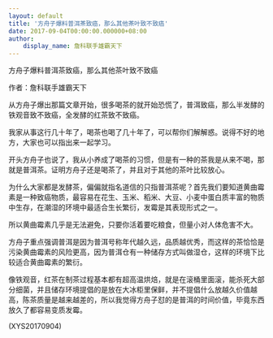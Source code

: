 ```yaml
---
layout: default
title: '方舟子爆料普洱茶致癌，那么其他茶叶致不致癌'
date: 2017-09-04T00:00:00.000000+08:00
author:
    display_name: 詹科联手雄霸天下
---
```


方舟子爆料普洱茶致癌，那么其他茶叶致不致癌

作者：詹科联手雄霸天下

从方舟子爆出那篇文章开始，很多喝茶的就开始恐慌了，普洱致癌，那么半发酵的铁观音致不致癌，全发酵的红茶致不致癌。

我家从事这行几十年了，喝茶也喝了几十年了，可以帮你们解解惑。说得不好的地方，大家也可以指出来一起学习。

开头方舟子也说了，我从小养成了喝茶的习惯，但是有一种的茶我是从来不喝，那就是普洱茶。证明方舟子还是喝茶了，并且对于其他的茶叶比较放心。

为什么大家都是发酵茶，偏偏就指名道信的只指普洱茶呢？首先我们要知道黄曲霉素是一种致癌物质，最容易在花生、玉米、稻米、大豆、小麦中蛋白质丰富的物质中生存，在潮湿的环境中最适合生长繁衍，发霉是其表现形式之一。

所以黄曲霉素几乎是无法避免，只要你活着要吃粮食，但量小对人体危害不大。

方舟子重点强调普洱是因为普洱号称年代越久远，品质越优秀，而这样的茶恰恰是污染黄曲霉素的风险更高，因为普洱仓有一种储存方式叫做湿仓，这样的环境下比较适合黄曲霉素的繁衍。

像铁观音，红茶在制茶过程基本都有超高温烘焙，就是在滚桶里面滚，能杀死大部分细菌，并且储存环境提倡的是放在大冰柜里保鲜，并不提倡什么放越久价值越高，陈茶质量是越来越差的，所以我觉得方舟子怼的是普洱的时间价值，毕竟东西放久了都容易变质发霉。

(XYS20170904)

